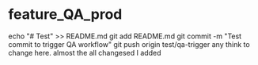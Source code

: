 # feature_QA_prod
echo "# Test" >> README.md
git add README.md
git commit -m "Test commit to trigger QA workflow"
git push origin test/qa-trigger
any think to change here.
almost the all changesed I added